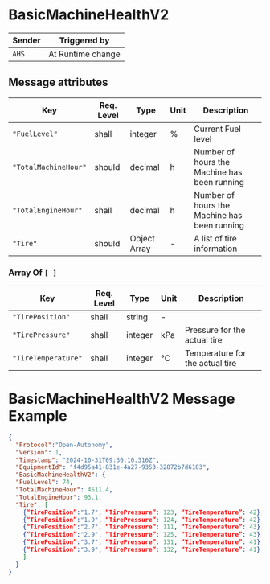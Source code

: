 # BasicMachineHealthV2

|Sender| Triggered by | 
|---|---|
|`AHS` |  At Runtime change |

## Message attributes

| Key                  | Req. Level | Type          | Unit  | Description                                             |
|-------------------------|-----------|--------------|------|---------------------------------------------------------|
| `"FuelLevel"`           | shall     | integer      | %    | Current Fuel level                   |
| `"TotalMachineHour"`    | should    | decimal      | h    | Number of hours the Machine has been running       |
| `"TotalEngineHour"`     | shall     | decimal      | h    | Number of hours the Machine has been running        | 
| `"Tire"`               | should    | Object Array | -    | A list of tire information       | 

### Array Of `[ ]`
| Key             | Req. Level | Type    | Unit  | Description                            | 
|-------------------|-----------|--------|------|--------------------------------|
| `"TirePosition"`  | shall     | string  | -    |           |       
| `"TirePressure"`  | shall     | integer | kPa  | Pressure for the actual tire      |
| `"TireTemperature"` | shall     | integer | °C   | Temperature for the actual tire       |

# BasicMachineHealthV2 Message Example
```json
{
  "Protocol":"Open-Autonomy",
  "Version": 1,
  "Timestamp": "2024-10-31T09:30:10.316Z",
  "EquipmentId": "f4d95a41-831e-4a27-9353-32872b7d6103",
  "BasicMachineHealthV2": {
  "FuelLevel": 74,
  "TotalMachineHour": 4511.4,
  "TotalEngineHour": 93.1,
  "Tire": [
    {“TirePosition”:"1.7", “TirePressure”: 123, “TireTemperature”: 42},
    {“TirePosition”:"1.9", “TirePressure”: 124, “TireTemperature”: 42},
    {“TirePosition”:"2.7", “TirePressure”: 111, “TireTemperature”: 43},
    {“TirePosition”:"2.9", “TirePressure”: 125, “TireTemperature”: 43},
    {“TirePosition”:"3.7", “TirePressure”: 131, “TireTemperature”: 41},
    {“TirePosition”:"3.9", “TirePressure”: 132, “TireTemperature”: 41}
    ]
  }
}
```
